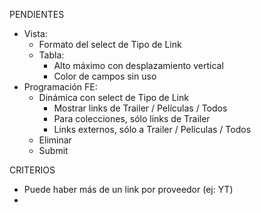PENDIENTES
- Vista:
	- Formato del select de Tipo de Link
	- Tabla:
		- Alto máximo con desplazamiento vertical
		- Color de campos sin uso
- Programación FE:
	- Dinámica con select de Tipo de Link
		- Mostrar links de Trailer / Películas / Todos
		- Para colecciones, sólo links de Trailer
		- Links externos, sólo a Trailer / Películas / Todos
	- Eliminar
	- Submit

CRITERIOS
- Puede haber más de un link por proveedor (ej: YT)
- 